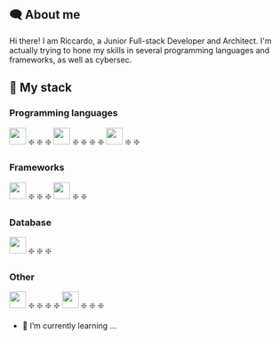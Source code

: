 ## :left_speech_bubble: About me
Hi there! I am Riccardo, a Junior Full-stack Developer and Architect. I'm actually trying to hone my skills in several programming languages and frameworks, as well as cybersec.

## :open_book: My stack
### Programming languages
<img src="https://github.com/bablubambal/All_logo_and_pictures/blob/main/programming%20languages/python.svg" style="height:30px"/>  :sparkle: :sparkle: :sparkle:
<img src="https://github.com/bablubambal/All_logo_and_pictures/blob/main/programming%20languages/javascript.svg" style="height:30px"/>  :sparkle: :sparkle: :sparkle: :sparkle:
<img src="https://github.com/bablubambal/All_logo_and_pictures/blob/main/programming%20languages/php.png" style="height:30px"/>  :sparkle: :sparkle:

### Frameworks
<img src="https://github.com/bablubambal/All_logo_and_pictures/blob/main/frameworks/react.svg" style="height:30px"/>  :sparkle: :sparkle: :sparkle:
<img src="https://github.com/bablubambal/All_logo_and_pictures/blob/main/frameworks/laravel.svg" style="height:30px"/>  :sparkle: :sparkle:

### Database
<img src="https://github.com/bablubambal/All_logo_and_pictures/blob/main/databases/mysql.svg" style="height:30px"/>  :sparkle: :sparkle: :sparkle:

### Other
<img src="https://github.com/bablubambal/All_logo_and_pictures/blob/main/others/html.svg" style="height:30px"/>  :sparkle: :sparkle: :sparkle: :sparkle:
<img src="https://github.com/bablubambal/All_logo_and_pictures/blob/main/others/css.svg" style="height:30px"/>  :sparkle: :sparkle: :sparkle:

- 🌱 I’m currently learning ...

<!--
**94lama/94lama** is a ✨ _special_ ✨ repository because its `README.md` (this file) appears on your GitHub profile.

Here are some ideas to get you started:

- 🔭 I’m currently working on ...
- 🌱 I’m currently learning ...
- 👯 I’m looking to collaborate on ...
- 🤔 I’m looking for help with ...
- 💬 Ask me about ...
- 📫 How to reach me: ...
- 😄 Pronouns: ...
- ⚡ Fun fact: ...
-->
